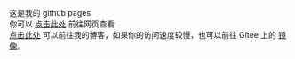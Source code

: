 这是我的 github pages  
你可以 [点击此处](https://chapubest.github.io) 前往网页查看  
[点击此处](https://chapubest.github.io/blog/) 可以前往我的博客，如果你的访问速度较慢，也可以前往 Gitee 上的 [镜像](http://chapu.gitee.io/blog/)。
